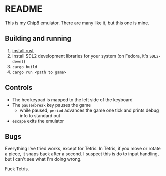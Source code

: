 # README

This is my [Chip8](https://en.wikipedia.org/wiki/CHIP-8) emulator. There are many like it, but this one is mine.

## Building and running

1. [install rust](https://www.rust-lang.org/tools/install)
2. install SDL2 development libraries for your system (on Fedora, it's `SDL2-devel`)
3. `cargo build`
4. `cargo run <path to game>`

## Controls

* The hex keypad is mapped to the left side of the keyboard
* The `pause`/`break` key pauses the game
  * while paused, `period` advances the game one tick and prints debug info to standard out
* `escape` exits the emulator

## Bugs

Everything I've tried works, except for Tetris. In Tetris, if you move or rotate a piece, it snaps back after a second. I suspect this is do to input handling, but I can't see what I'm doing wrong.

Fuck Tetris.
